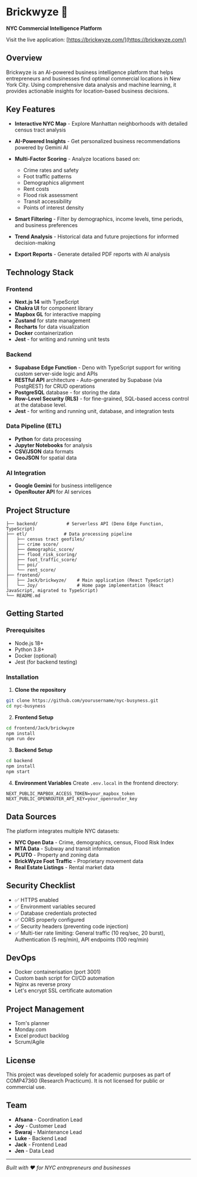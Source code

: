 # Brickwyze 🏢

**NYC Commercial Intelligence Platform**

Visit the live application: [https://brickwyze.com/](https://brickwyze.com/)

## Overview

Brickwyze is an AI-powered business intelligence platform that helps entrepreneurs and businesses find optimal commercial locations in New York City. Using comprehensive data analysis and machine learning, it provides actionable insights for location-based business decisions.

## Key Features

- **Interactive NYC Map** - Explore Manhattan neighborhoods with detailed census tract analysis
- **AI-Powered Insights** - Get personalized business recommendations powered by Gemini AI
- **Multi-Factor Scoring** - Analyze locations based on:
  - Crime rates and safety
  - Foot traffic patterns
  - Demographics alignment
  - Rent costs
  - Flood risk assessment
  - Transit accessibility
  - Points of interest density

- **Smart Filtering** - Filter by demographics, income levels, time periods, and business preferences
- **Trend Analysis** - Historical data and future projections for informed decision-making
- **Export Reports** - Generate detailed PDF reports with AI analysis

## Technology Stack

### Frontend
- **Next.js 14** with TypeScript
- **Chakra UI** for component library
- **Mapbox GL** for interactive mapping
- **Zustand** for state management
- **Recharts** for data visualization
- **Docker** containerization
- **Jest** - for writing and running unit tests

### Backend
- **Supabase Edge Function** - Deno with TypeScript support for writing custom server-side logic and APIs
- **RESTful API** architecture - Auto-generated by Supabase (via PostgREST) for CRUD operations
- **PostgreSQL** database - for storing the data
- **Row-Level Security (RLS)** - for fine-grained, SQL-based access control at the database level.
- **Jest** - for writing and running unit, database, and integration tests

### Data Pipeline (ETL)
- **Python** for data processing
- **Jupyter Notebooks** for analysis
- **CSV/JSON** data formats
- **GeoJSON** for spatial data

### AI Integration
- **Google Gemini** for business intelligence
- **OpenRouter API** for AI services

## Project Structure

```
├── backend/           # Serverless API (Deno Edge Function, TypeScript)
├── etl/              # Data processing pipeline
│   ├── census tract geofiles/
│   ├── crime score/
│   ├── demographic_score/
│   ├── flood_risk_scoring/
│   ├── foot_traffic_score/
│   ├── poi/
│   └── rent_score/
├── frontend/
│   ├── Jack/brickwyze/    # Main application (React TypeScript)
│   └── Joy/               # Home page implementation (React JavaScript, migrated to TypeScript)
└── README.md
```

## Getting Started

### Prerequisites
- Node.js 18+
- Python 3.8+
- Docker (optional)
- Jest (for backend testing)

### Installation

1. **Clone the repository**
```bash
git clone https://github.com/yourusername/nyc-busyness.git
cd nyc-busyness
```

2. **Frontend Setup**
```bash
cd frontend/Jack/brickwyze
npm install
npm run dev
```

3. **Backend Setup**
```bash
cd backend
npm install
npm start
```

4. **Environment Variables**
Create `.env.local` in the frontend directory:
```
NEXT_PUBLIC_MAPBOX_ACCESS_TOKEN=your_mapbox_token
NEXT_PUBLIC_OPENROUTER_API_KEY=your_openrouter_key
```

## Data Sources

The platform integrates multiple NYC datasets:
- **NYC Open Data** - Crime, demographics, census, Flood Risk Index
- **MTA Data** - Subway and transit information
- **PLUTO** - Property and zoning data
- **BrickWyze Foot Traffic** - Proprietary movement data
- **Real Estate Listings** - Rental market data

## Security Checklist

- ✅ HTTPS enabled
- ✅ Environment variables secured
- ✅ Database credentials protected
- ✅ CORS properly configured
- ✅ Security headers (preventing code injection)
- ✅ Multi-tier rate limiting: General traffic (10 req/sec, 20 burst), Authentication (5 req/min), API endpoints (100 req/min)

## DevOps

- Docker containerisation (port 3001)
- Custom bash script for CI/CD automation
- Nginx as reverse proxy
- Let's encrypt SSL certificate automation

## Project Management

- Tom's planner
- Monday.com
- Excel product backlog
- Scrum/Agile

## License

This project was developed solely for academic purposes as part of COMP47360 (Research Practicum). It is not
licensed for public or commercial use.

## Team

- **Afsana** - Coordination Lead
- **Joy** - Customer Lead
- **Swaraj** - Maintenance Lead
- **Luke** - Backend Lead
- **Jack** - Frontend Lead
- **Jen** - Data Lead

---

*Built with ❤️ for NYC entrepreneurs and businesses*
